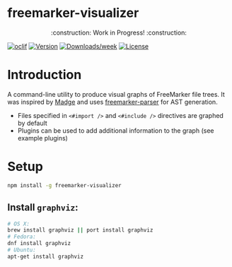   freemarker-visualizer
  =====================

  <p align="center">
      :construction: Work in Progress! :construction:
  </p>

  [![oclif](https://img.shields.io/badge/cli-oclif-brightgreen.svg)](https://oclif.io)
  [![Version](https://img.shields.io/npm/v/freemarker-visualizer.svg)](https://npmjs.org/package/freemarker-visualizer)
  [![Downloads/week](https://img.shields.io/npm/dw/freemarker-visualizer.svg)](https://npmjs.org/package/freemarker-visualizer)
  [![License](https://img.shields.io/npm/l/freemarker-visualizer.svg)](https://github.com/colinfruit/freemarker-visualizer/blob/master/package.json)

  <!-- introduction -->
  # Introduction
  A command-line utility to produce visual graphs of FreeMarker file trees.
  It was inspired by [Madge](https://github.com/pahen/madge) and uses [freemarker-parser](https://github.com/armano2/freemarker-parser) for AST generation.

  - Files specified in `<#import />` and `<#include />` directives are graphed by default
  - Plugins can be used to add additional information to the graph (see example plugins)
  <!-- introductionstop -->

  <!-- setup -->
  # Setup
  ```sh
  npm install -g freemarker-visualizer
  ```
  ## Install `graphviz`:
  ```sh
  # OS X:
  brew install graphviz || port install graphviz
  # Fedora:
  dnf install graphviz
  # Ubuntu:
  apt-get install graphviz
  ```
  <!-- setupstop -->
